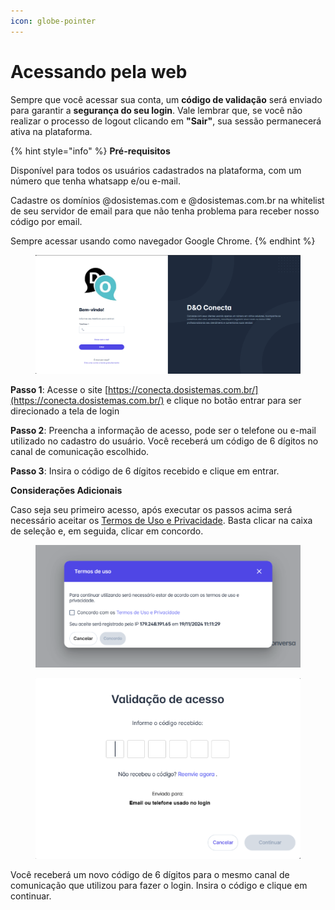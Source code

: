 ```yaml
---
icon: globe-pointer
---
```


# Acessando pela web

Sempre que você acessar sua conta, um **código de validação** será enviado para garantir a **segurança do seu login**. Vale lembrar que, se você não realizar o processo de logout clicando em **"Sair"**, sua sessão permanecerá ativa na plataforma.&#x20;

&#x20;

{% hint style="info" %}
**Pré-requisitos**

Disponível para todos os usuários cadastrados na plataforma, com um número que tenha whatsapp e/ou e-mail.

Cadastre os domínios @dosistemas.com e @dosistemas.com.br na whitelist de seu servidor de email para que não tenha problema para receber nosso código por email.

Sempre acessar usando como navegador Google Chrome.
{% endhint %}

<figure><img src="../../../.gitbook/assets/tela conecta (1).png" alt=""><figcaption></figcaption></figure>

**Passo 1**: Acesse o site [https://conecta.dosistemas.com.br/](https://conecta.dosistemas.com.br/) e clique no botão entrar para ser direcionado a tela de login

**Passo 2**: Preencha a informação de acesso, pode ser o telefone ou e-mail utilizado no cadastro do usuário. Você receberá um código de 6 dígitos no canal de comunicação escolhido.

**Passo 3**: Insira o código de 6 dígitos recebido e clique em entrar.

**Considerações Adicionais**

Caso seja seu primeiro acesso, após executar os passos acima será necessário aceitar os [Termos de Uso e Privacidade](https://web.helena.run/terms). Basta clicar na caixa de seleção e, em seguida, clicar em concordo.

<figure><img src="../../../.gitbook/assets/image (64).png" alt=""><figcaption></figcaption></figure>

<figure><img src="../../../.gitbook/assets/image (65).png" alt=""><figcaption></figcaption></figure>

Você receberá um novo código de 6 dígitos para o mesmo canal de comunicação que utilizou para fazer o login. Insira o código e clique em continuar.
